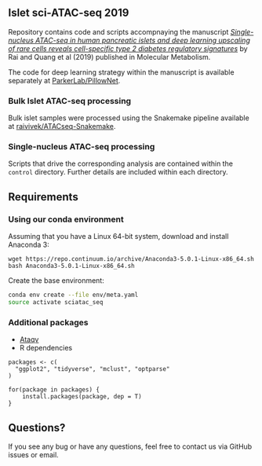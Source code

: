 ## Islet sci-ATAC-seq 2019

Repository contains code and scripts accompnaying the manuscript [_Single-nucleus ATAC-seq
in human pancreatic islets and deep learning upscaling of rare cells reveals cell-specific
type 2 diabetes regulatory signatures_](https://www.sciencedirect.com/science/article/pii/S2212877819309573) by Rai and Quang et al (2019) published in Molecular Metabolism.

The code for deep learning strategy within the manuscript is available separately at [ParkerLab/PillowNet](https://github.com/ParkerLab/PillowNet).

### Bulk Islet ATAC-seq processing

Bulk islet samples were processed using the Snakemake pipeline available at
[raivivek/ATACseq-Snakemake](https://github.com/raivivek/ATACseq-Snakemake).

### Single-nucleus ATAC-seq processing

Scripts that drive the corresponding analysis are contained within the `control`
directory. Further details are included within each directory.

## Requirements

### Using our conda environment

Assuming that you have a Linux 64-bit system, download and install Anaconda 3:

```
wget https://repo.continuum.io/archive/Anaconda3-5.0.1-Linux-x86_64.sh
bash Anaconda3-5.0.1-Linux-x86_64.sh
```

Create the base environment:
```sh
conda env create --file env/meta.yaml
source activate sciatac_seq
```

### Additional packages

* [Ataqv](https://github.com/parkerlab/Ataqv)
* R dependencies

```
packages <- c(
  "ggplot2", "tidyverse", "mclust", "optparse"
)

for(package in packages) {
    install.packages(package, dep = T)
}
```

## Questions?

If you see any bug or have any questions, feel free to contact us via GitHub issues or
email.
